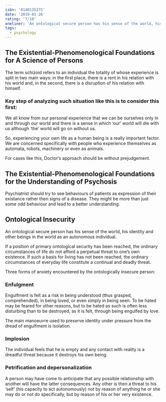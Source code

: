 ```yaml
---
isbn: '0140135375'
date: '2019-01-26'
rating: '7/10'
oneliner: 'An ontological secure person has his sense of the world, his identity and other beings in the world as an autonomous individual.'
tags:
  - psychology
---
```


## The Existential-Phenomenological Foundations for A Science of Persons

The term schizoid refers to an individual the totality of whose experience is split in two main ways: in the first place, there is a rent in his relation with his world and, in the second, there is a disruption of his relation with himself.

### Key step of analyzing such situation like this is to consider this first:

We all know from our personal experience that we can be ourselves only in and through our world and there is a sense in which ‘our’ world will die with us although ‘the’ world will go on without us.

So, experiencing your own life as a human being is a really important factor. We are concerned specifically with people who experience themselves as automata, robots, machinery or even as animals.

For cases like this, Doctor’s approach should be without prejudgement.

## The Existential-Phenomenological Foundations for the Understanding of Psychosis

Psychiatrist should try to see behaviours of patients as expression of their existance rather then signs of a disease. They might be more than just some odd behaviour and lead to a better understanding.

## Ontological Insecurity

An ontological secure person has his sense of the world, his identity and other beings in the world as an autonomous individual.

If a position of primary ontological security has been reached, the ordinary circumstances of life do not afford a perpetual threat to one’s own existence. If such a basis for living has not been reached, the ordinary circumstances of everyday life constitute a continual and deadly threat.

Three forms of anxiety encountered by the ontologically insecure person:

### Enfulgment

Engulfment is felt as a risk in being understood (thus grasped, comprehended), in being loved, or even simply in being seen. To be hated may be feared for other reasons, but to be hated as such is often less disturbing than to be destroyed, as it is felt, through being engulfed by love.

The main manoeuvre used to preserve identity under pressure from the dread of engulfment is isolation.

### Implosion

The individual feels that he is empty and any contact with reality is a dreadful threat because it destroys his own being.

### Petrification and depersonalization

A person may have come to anticipate that any possible relationship with another will have the latter consequences. Any other is then a threat to his ‘self’ (his capacity to act autonomously) not by reason of anything he or she may do or not do specifically, but by reason of his or her very existence.
